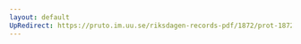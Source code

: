 ```yaml
---
layout: default
UpRedirect: https://pruto.im.uu.se/riksdagen-records-pdf/1872/prot-1872--fk--320/prot-1872--fk--320_062.pdf
---
```

